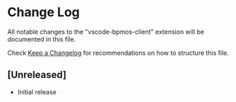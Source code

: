 # Change Log
All notable changes to the "vscode-bpmos-client" extension will be documented in this file.

Check [Keep a Changelog](http://keepachangelog.com/) for recommendations on how to structure this file.

## [Unreleased]
- Initial release